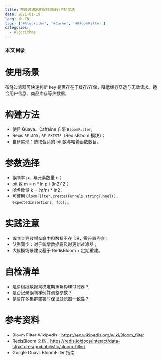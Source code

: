 ```yaml
---
title: 布隆过滤器在服务端缓存中的实践
date: 2021-01-19
lang: zh-CN
tags: ['#Algorithm', '#Cache', '#BloomFilter']
categories:
  - Algorithms
---
```


### 本文目录
<!-- toc -->

# 使用场景
布隆过滤器可快速判断 key 是否存在于缓存/存储，降低缓存穿透与无效请求。适合用户信息、商品库存等热数据。

# 构建方法
- 使用 Guava、Caffeine 自带 `BloomFilter`; 
- Redis `BF.ADD` / `BF.EXISTS`（RedisBloom 模块）；
- 自研实现：选取合适的 bit 数与哈希函数数目。

# 参数选择
- 误判率 p，与元素数量 n；
- bit 数 m = n * ln p / (ln2)^2；
- 哈希数量 k = (m/n) * ln2；
- 可使用 `BloomFilter.create(Funnels.stringFunnel(), expectedInsertions, fpp);`。

# 实践注意
- 误判会导致缓存命中但数据不在 DB，需设置兜底；
- 队列同步：对于新增数据需及时更新过滤器；
- 大规模场景建议基于 RedisBloom + 定期重建。

# 自检清单
- 是否根据数据规模定期重新构建过滤器？
- 是否记录误判样例并调整参数？
- 是否在多集群部署时保证过滤器一致性？

# 参考资料
- Bloom Filter Wikipedia：https://en.wikipedia.org/wiki/Bloom_filter
- RedisBloom 文档：https://redis.io/docs/interact/data-structures/probabilistic/bloom-filter/
- Google Guava BloomFilter 指南
